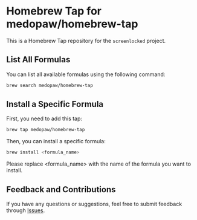 # Homebrew Tap for medopaw/homebrew-tap

This is a Homebrew Tap repository for the `screenlocked` project.

## List All Formulas

You can list all available formulas using the following command:

```sh
brew search medopaw/homebrew-tap
```

## Install a Specific Formula

First, you need to add this tap:

```sh
brew tap medopaw/homebrew-tap
```

Then, you can install a specific formula:

```sh
brew install <formula_name>
```

Please replace <formula_name> with the name of the formula you want to install.

## Feedback and Contributions

If you have any questions or suggestions, feel free to submit feedback through [Issues](https://github.com/medopaw/homebrew-tap/issues).
